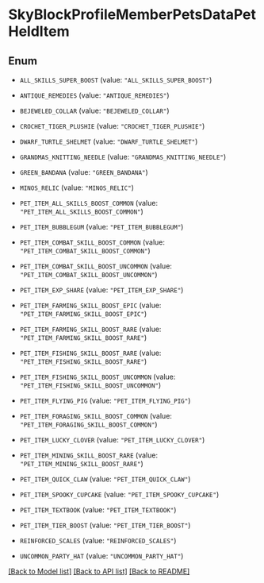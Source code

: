 # SkyBlockProfileMemberPetsDataPetHeldItem

## Enum


* `ALL_SKILLS_SUPER_BOOST` (value: `"ALL_SKILLS_SUPER_BOOST"`)

* `ANTIQUE_REMEDIES` (value: `"ANTIQUE_REMEDIES"`)

* `BEJEWELED_COLLAR` (value: `"BEJEWELED_COLLAR"`)

* `CROCHET_TIGER_PLUSHIE` (value: `"CROCHET_TIGER_PLUSHIE"`)

* `DWARF_TURTLE_SHELMET` (value: `"DWARF_TURTLE_SHELMET"`)

* `GRANDMAS_KNITTING_NEEDLE` (value: `"GRANDMAS_KNITTING_NEEDLE"`)

* `GREEN_BANDANA` (value: `"GREEN_BANDANA"`)

* `MINOS_RELIC` (value: `"MINOS_RELIC"`)

* `PET_ITEM_ALL_SKILLS_BOOST_COMMON` (value: `"PET_ITEM_ALL_SKILLS_BOOST_COMMON"`)

* `PET_ITEM_BUBBLEGUM` (value: `"PET_ITEM_BUBBLEGUM"`)

* `PET_ITEM_COMBAT_SKILL_BOOST_COMMON` (value: `"PET_ITEM_COMBAT_SKILL_BOOST_COMMON"`)

* `PET_ITEM_COMBAT_SKILL_BOOST_UNCOMMON` (value: `"PET_ITEM_COMBAT_SKILL_BOOST_UNCOMMON"`)

* `PET_ITEM_EXP_SHARE` (value: `"PET_ITEM_EXP_SHARE"`)

* `PET_ITEM_FARMING_SKILL_BOOST_EPIC` (value: `"PET_ITEM_FARMING_SKILL_BOOST_EPIC"`)

* `PET_ITEM_FARMING_SKILL_BOOST_RARE` (value: `"PET_ITEM_FARMING_SKILL_BOOST_RARE"`)

* `PET_ITEM_FISHING_SKILL_BOOST_RARE` (value: `"PET_ITEM_FISHING_SKILL_BOOST_RARE"`)

* `PET_ITEM_FISHING_SKILL_BOOST_UNCOMMON` (value: `"PET_ITEM_FISHING_SKILL_BOOST_UNCOMMON"`)

* `PET_ITEM_FLYING_PIG` (value: `"PET_ITEM_FLYING_PIG"`)

* `PET_ITEM_FORAGING_SKILL_BOOST_COMMON` (value: `"PET_ITEM_FORAGING_SKILL_BOOST_COMMON"`)

* `PET_ITEM_LUCKY_CLOVER` (value: `"PET_ITEM_LUCKY_CLOVER"`)

* `PET_ITEM_MINING_SKILL_BOOST_RARE` (value: `"PET_ITEM_MINING_SKILL_BOOST_RARE"`)

* `PET_ITEM_QUICK_CLAW` (value: `"PET_ITEM_QUICK_CLAW"`)

* `PET_ITEM_SPOOKY_CUPCAKE` (value: `"PET_ITEM_SPOOKY_CUPCAKE"`)

* `PET_ITEM_TEXTBOOK` (value: `"PET_ITEM_TEXTBOOK"`)

* `PET_ITEM_TIER_BOOST` (value: `"PET_ITEM_TIER_BOOST"`)

* `REINFORCED_SCALES` (value: `"REINFORCED_SCALES"`)

* `UNCOMMON_PARTY_HAT` (value: `"UNCOMMON_PARTY_HAT"`)


[[Back to Model list]](../README.md#documentation-for-models) [[Back to API list]](../README.md#documentation-for-api-endpoints) [[Back to README]](../README.md)


